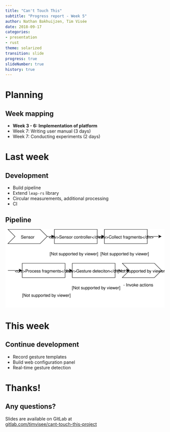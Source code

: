 ```yaml
---
title: "Can't Touch This"
subtitle: "Progress report - Week 5"
author: Nathan Bakhuijzen, Tim Visée
date: 2018-09-17
categories:
- presentation
- rust
theme: solarized
transition: slide
progress: true
slideNumber: true
history: true
---
```


# Planning

## Week mapping
* **Week 3 - 6: Implementation of platform**
* Week 7: Writing user manual (3 days)
* Week 7: Conducting experiments (2 days)

# Last week

## Development
* Build pipeline
* Extend `leap-rs` library
* Circular measurements, additional processing
* CI

## Pipeline
![](./cant-touch-this-pipeline.svg)

# This week

## Continue development
* Record gesture templates
* Build web configuration panel
* Real-time gesture detection

# Thanks!

## Any questions?

Slides are available on GitLab at  
[gitlab.com/timvisee/cant-touch-this-project](https://gitlab.com/timvisee/cant-touch-this-project)
